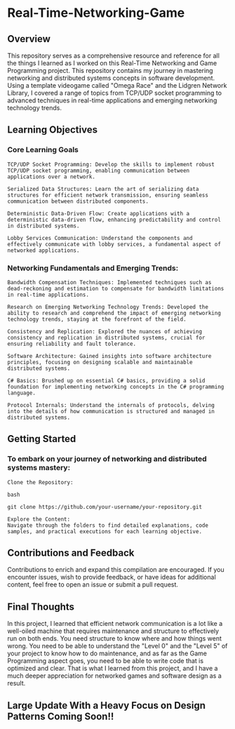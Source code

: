 # Real-Time-Networking-Game
## Overview
This repository serves as a comprehensive resource and reference for all the things I learned as I worked on this Real-Time Networking and Game Programming project. This repository contains my journey in mastering networking and distributed systems 
concepts in software development. Using a template videogame called "Omega Race" and the Lidgren Network Library, I covered a range of topics from TCP/UDP socket programming to advanced techniques in real-time applications and emerging networking 
technology trends.

## Learning Objectives
### Core Learning Goals

    TCP/UDP Socket Programming: Develop the skills to implement robust TCP/UDP socket programming, enabling communication between applications over a network.

    Serialized Data Structures: Learn the art of serializing data structures for efficient network transmission, ensuring seamless communication between distributed components.

    Deterministic Data-Driven Flow: Create applications with a deterministic data-driven flow, enhancing predictability and control in distributed systems.

    Lobby Services Communication: Understand the components and effectively communicate with lobby services, a fundamental aspect of networked applications.

### Networking Fundamentals and Emerging Trends:

    Bandwidth Compensation Techniques: Implemented techniques such as dead-reckoning and estimation to compensate for bandwidth limitations in real-time applications.

    Research on Emerging Networking Technology Trends: Developed the ability to research and comprehend the impact of emerging networking technology trends, staying at the forefront of the field.

    Consistency and Replication: Explored the nuances of achieving consistency and replication in distributed systems, crucial for ensuring reliability and fault tolerance.

    Software Architecture: Gained insights into software architecture principles, focusing on designing scalable and maintainable distributed systems.

    C# Basics: Brushed up on essential C# basics, providing a solid foundation for implementing networking concepts in the C# programming language.

    Protocol Internals: Understand the internals of protocols, delving into the details of how communication is structured and managed in distributed systems.

## Getting Started

### To embark on your journey of networking and distributed systems mastery:

    Clone the Repository:

    bash

    git clone https://github.com/your-username/your-repository.git

    Explore the Content:
    Navigate through the folders to find detailed explanations, code samples, and practical executions for each learning objective.

## Contributions and Feedback

Contributions to enrich and expand this compilation are encouraged. If you encounter issues, wish to provide feedback, or have ideas for additional content, feel free to open an issue or submit a pull request.

## Final Thoughts
In this project, I learned that efficient network communication is a lot like a well-oiled machine that requires maintenance and structure to effectively run on both ends. You need structure to know where and how things went wrong. You need to be able to
understand the "Level 0" and the "Level 5" of your project to know how to do maintenance, and as far as the Game Programming aspect goes, you need to be able to write code that is optimized and clear. That is what I learned from this project, and I have
a much deeper appreciation for networked games and software design as a result. 

## Large Update With a Heavy Focus on Design Patterns Coming Soon!!
